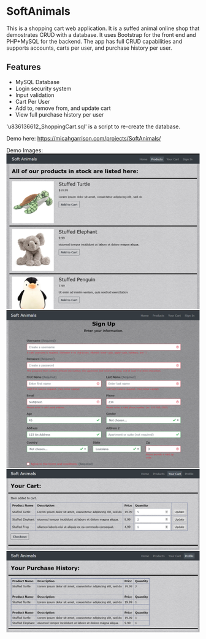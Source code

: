 # SoftAnimals
This is a shopping cart web application. It is a suffed animal online shop that demostrates CRUD with a database.
It uses Bootstrap for the front end and PHP+MySQL for the backend.
The app has full CRUD capabilities and supports accounts, carts per user, and purchase history per user.

## Features
- MySQL Database
- Login security system
- Input validation
- Cart Per User
- Add to, remove from, and update cart
- View full purchase history per user

'u836136612_ShoppingCart.sql' is a script to re-create the database.

Demo here:
https://micahgarrison.com/projects/SoftAnimals/

Demo Images:
![DemoImage1](https://github.com/g-micah/SoftAnimals/blob/main/img/DemoImage1.png)
![DemoImage2](https://github.com/g-micah/SoftAnimals/blob/main/img/DemoImage2.png)
![DemoImage3](https://github.com/g-micah/SoftAnimals/blob/main/img/DemoImage3.png)
![DemoImage4](https://github.com/g-micah/SoftAnimals/blob/main/img/DemoImage4.png)
